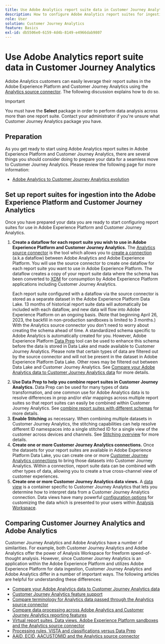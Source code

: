 ```yaml
---
title: Use Adobe Analytics report suite data in Customer Journey Analytics
description: How to configure Adobe Analytics report suites for ingestion into Adobe Experience Platform and Customer Journey Analytics
role: User
solution: Customer Journey Analytics
feature: Basics
exl-id: db5506e0-6159-4d4b-8149-e4966dab9807
---
```

# Use Adobe Analytics report suite data in Customer Journey Analytics

Adobe Analytics customers can easily leverage their report suites in the Adobe Experience Platform and Customer Journey Analytics using the [Analytics source connector](https://experienceleague.adobe.com/docs/experience-platform/sources/connectors/adobe-applications/analytics.html). The following discussion explains how to do so.

>[!IMPORTANT]
>
>You must have the **Select** package in order to perform data analysis across more than one report suite. Contact your administrator if you're unsure what Customer Journey Analytics package you have.​ 

## Preparation

As you get ready to start using Adobe Analytics report suites in Adobe Experience Platform and Customer Journey Analytics, there are several things you should consider doing to prepare your data for a seamless move to Customer Journey Analytics. Please review the following page for more information:

* [Adobe Analytics to Customer Journey Analytics evolution](/help/getting-started/aa-to-cja.md)

## Set up report suites for ingestion into the Adobe Experience Platform and Customer Journey Analytics

Once you have prepared your data you are ready to start configuring report suites for use in Adobe Experience Platform and Customer Journey Analytics. 

1. **Create a dataflow for each report suite you wish to use in Adobe Experience Platform and Customer Journey Analytics.** The [Analytics source connector](https://experienceleague.adobe.com/docs/experience-platform/sources/connectors/adobe-applications/analytics.html) is the tool which allows you to [create a connection](/help/connections/create-connection.md) (a.k.a dataflow) between Adobe Analytics and Adobe Experience Platform. You will use the source connector to create one dataflow for each report suite you want to use in Adobe Experience Platform. The dataflow creates a copy of your report suite data where the schema has been converted to  [XDM](https://experienceleague.adobe.com/docs/platform-learn/tutorials/schemas/schemas-and-experience-data-model.html) for consumption by Adobe Experience Platform applications including Customer Journey Analytics.<p>Each report suite configured with a dataflow via the source connector is stored as a separate dataset in the Adobe Experience Platform Data Lake. 13 months of historical report suite data will automatically be included with each dataflow, and new data will flow into Adobe Experience Platform on an ongoing basis. (Note that beginning April 26, 2023, the backfill in non-production sandboxes is limited to 3 months.) With the Analytics source connector you don't need to worry about creating the schema ahead of time. A standardized schema specific to Adobe Analytics is automatically created for you. However, Adobe Experience Platform [Data Prep](https://experienceleague.adobe.com/docs/experience-platform/data-prep/home.html) tool can be used to enhance this schema before the data is stored in Data Lake and made available to Customer Journey Analytics. Please note that certain types of data are filtered out by the source connector and will not be present in the dataset in Adobe Experience Platform Data Lake. Other rows may be filtered out between Data Lake and Customer Journey Analytics. See [Compare your Adobe Analytics data to Customer Journey Analytics data](/help/troubleshooting/compare.md) for more details.
1. **Use Data Prep to help you combine report suites in Customer Journey Analytics.** Data Prep can be used for many types of data transformation, and one common use for Adobe Analytics data is to resolve differences in prop and/or eVar mappings across multiple report suites so that report suites can easily be combined within Customer Journey Analytics. See [combine report suites with different schemas](/help/use-cases/aa-data/combine-report-suites.md) for more details.
1. **Enable Stitching** as necessary. When combining multiple datasets in Customer Journey Analytics, the stitching capabilities can help resolve different ID namespaces into a single stitched ID for a single view of the customer across devices and channels. See [Stitching overview](../../stitching/overview.md) for more details.
1. **Create one or more Customer Journey Analytics connections.** Once the datasets for your report suites are available in Adobe Experience Platform Data Lake, you can create one or more [Customer Journey Analytics connections](/help/connections/overview.md) to bring those datasets into Customer Journey Analytics. Within a connection, report suite data can be combined with other types of data, allowing you to create a true cross-channel view of customer experiences.
1. **Create one or more Customer Journey Analytics data views.** A [data view](/help/data-views/data-views.md) is a container specific to Customer Journey Analytics that lets you determine how to interpret data from a Customer Journey Analytics connection. Data views have many powerful [configuration options](/help/data-views/create-dataview.md) for customizing the data which is presented to your users within [Analysis Workspace](/help/analysis-workspace/home.md).

## Comparing Customer Journey Analytics and Adobe Analytics

Customer Journey Analytics and Adobe Analytics have a number of similarities. For example, both Customer Journey Analytics and Adobe Analytics offer the power of Analysis Workspace for freeform speed-of-thought analysis. However, since Customer Journey Analytics is an application within the Adobe Experience Platform and utilizes Adobe Experience Platform for data ingestion, Customer Journey Analytics and Adobe Analytics differ in  a number of important ways. The following articles are helpful for understanding these differences:

* [Compare your Adobe Analytics data to Customer Journey Analytics data](/help/troubleshooting/compare.md)
* [Customer Journey Analytics feature support](/help/getting-started/aa-vs-cja/cja-aa.md)
* [Compare terminology for Analytics data passed through the Analytics source connector](/help/getting-started/aa-vs-cja/terminology.md)
* [Compare data processing across Adobe Analytics and Customer Journey Analytics reporting features](/help/getting-started/aa-vs-cja/data-processing-comparisons.md)
* [Virtual report suites, Data views, Adobe Experience Platform sandboxes and the Analytics source connector](/help/getting-started/aa-vs-cja/vrs-dataview-sandbox-adc.md)
* [Processing rules, VISTA and classifications versus Data Prep](/help/getting-started/aa-vs-cja/pr-vista-dataprep.md)
* [AAID, ECID, AACUSTOMID and the Analytics source connector](/help/getting-started/aa-vs-cja/aaid-ecid-adc.md)
